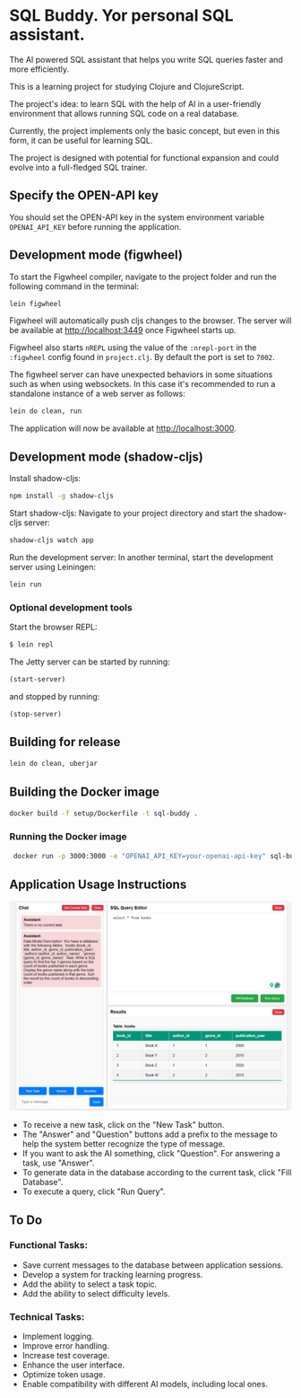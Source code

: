 # SQL Buddy. Yor personal SQL assistant.

The AI powered SQL assistant that helps you write SQL queries faster and more efficiently.

This is a learning project for studying Clojure and ClojureScript.

The project's idea: to learn SQL with the help of AI in a user-friendly environment that allows running SQL code on a real database.

Currently, the project implements only the basic concept, but even in this form, it can be useful for learning SQL.

The project is designed with potential for functional expansion and could evolve into a full-fledged SQL trainer.


## Specify the OPEN-API key

You should set the OPEN-API key in the system environment variable `OPENAI_API_KEY` before running the application.

## Development mode (figwheel)

To start the Figwheel compiler, navigate to the project folder and run the following command in the terminal:

```bash
lein figwheel
```

Figwheel will automatically push cljs changes to the browser. The server will be available at [http://localhost:3449](http://localhost:3449) once Figwheel starts up. 

Figwheel also starts `nREPL` using the value of the `:nrepl-port` in the `:figwheel`
config found in `project.clj`. By default the port is set to `7002`.

The figwheel server can have unexpected behaviors in some situations such as when using
websockets. In this case it's recommended to run a standalone instance of a web server as follows:

```bash
lein do clean, run
```

The application will now be available at [http://localhost:3000](http://localhost:3000).

## Development mode (shadow-cljs)

Install shadow-cljs:

```bash
npm install -g shadow-cljs
```

Start shadow-cljs: Navigate to your project directory and start the shadow-cljs server:

```bash 
shadow-cljs watch app
```

Run the development server: In another terminal, start the development server using Leiningen:

```bash
lein run
```

### Optional development tools

Start the browser REPL:

```bash
$ lein repl
```
The Jetty server can be started by running:

```clojure
(start-server)
```
and stopped by running:
```clojure
(stop-server)
```


## Building for release

```bash
lein do clean, uberjar
```

## Building the Docker image

```bash
docker build -f setup/Dockerfile -t sql-buddy .
```

### Running the Docker image

```bash
 docker run -p 3000:3000 -e "OPENAI_API_KEY=your-openai-api-key" sql-buddy  
```

## Application Usage Instructions

![Local Image](img/sql-buddy.png)

- To receive a new task, click on the "New Task" button.
- The "Answer" and "Question" buttons add a prefix to the message to help the system better recognize the type of message.
- If you want to ask the AI something, click "Question". For answering a task, use "Answer".
- To generate data in the database according to the current task, click "Fill Database".
- To execute a query, click "Run Query".

## To Do

### Functional Tasks:
- Save current messages to the database between application sessions.
- Develop a system for tracking learning progress.
- Add the ability to select a task topic.
- Add the ability to select difficulty levels.

### Technical Tasks:
- Implement logging.
- Improve error handling.
- Increase test coverage.
- Enhance the user interface.
- Optimize token usage.
- Enable compatibility with different AI models, including local ones.
